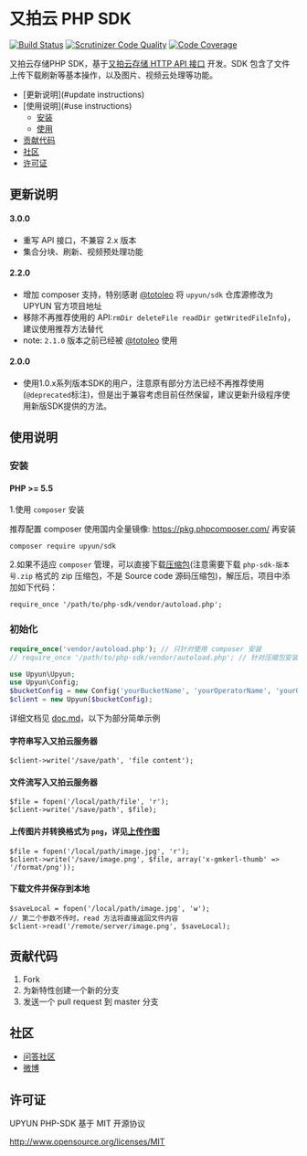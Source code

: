 # 又拍云 PHP SDK
[![Build Status](https://scrutinizer-ci.com/g/upyun/php-sdk/badges/build.png?b=master)](https://scrutinizer-ci.com/g/upyun/php-sdk/build-status/master) [![Scrutinizer Code Quality](https://scrutinizer-ci.com/g/upyun/php-sdk/badges/quality-score.png?b=master)](https://scrutinizer-ci.com/g/upyun/php-sdk/?branch=master) [![Code Coverage](https://scrutinizer-ci.com/g/upyun/php-sdk/badges/coverage.png?b=master)](https://scrutinizer-ci.com/g/upyun/php-sdk/?branch=master) 

又拍云存储PHP SDK，基于[又拍云存储 HTTP API 接口](http://docs.upyun.com/api/) 开发。SDK 包含了文件上传下载刷新等基本操作，以及图片、视频云处理等功能。

- [更新说明](#update instructions)
- [使用说明](#use instructions)
  - [安装](#install)
  - [使用](#usage)
- [贡献代码](#contribute)
- [社区](#community)
- [许可证](#license)

<a name="update instructions"></a>
## 更新说明
#### 3.0.0

- 重写 API 接口，不兼容 2.x 版本
- 集合分块、刷新、视频预处理功能

#### 2.2.0

- 增加 composer 支持，特别感谢 [@totoleo](https://github.com/totoleo) 将 `upyun/sdk` 仓库源修改为 UPYUN 官方项目地址
- 移除不再推荐使用的 API:`rmDir deleteFile readDir getWritedFileInfo`)，建议使用推荐方法替代
- note: `2.1.0` 版本之前已经被 [@totoleo](https://github.com/totoleo) 使用

#### 2.0.0

- 使用1.0.x系列版本SDK的用户，注意原有部分方法已经不再推荐使用(`@deprecated`标注)，但是出于兼容考虑目前任然保留，建议更新升级程序使用新版SDK提供的方法。



<a name="use instructions"></a>
## 使用说明

<a name="install"></a>
### 安装

#### PHP >= 5.5

1.使用 `composer` 安装

推荐配置 composer 使用国内全量镜像: https://pkg.phpcomposer.com/ 再安装

```
composer require upyun/sdk
```

2.如果不适应 `composer` 管理，可以直接下载[压缩包](https://github.com/upyun/php-sdk/releases)(注意需要下载 `php-sdk-版本号.zip` 格式的 zip 压缩包，不是 Source code 源码压缩包)，解压后，项目中添加如下代码：

```
require_once '/path/to/php-sdk/vendor/autoload.php';
```

<a name="usage"></a>
### 初始化

```php
require_once('vendor/autoload.php'); // 只针对使用 composer 安装
// require_once '/path/to/php-sdk/vendor/autoload.php'; // 针对压缩包安装

use Upyun\Upyun;
use Upyun\Config;
$bucketConfig = new Config('yourBucketName', 'yourOperatorName', 'yourOperatorPwd');
$client = new Upyun($bucketConfig);
```

详细文档见 [doc.md](doc.md)，以下为部分简单示例

#### 字符串写入又拍云服务器

```
$client->write('/save/path', 'file content');
```

#### 文件流写入又拍云服务器

```
$file = fopen('/local/path/file', 'r');
$client->write('/save/path', $file);
```

#### 上传图片并转换格式为 `png`，详见[上传作图](http://docs.upyun.com/cloud/image/#_2)

```
$file = fopen('/local/path/image.jpg', 'r');
$client->write('/save/image.png', $file, array('x-gmkerl-thumb' => '/format/png'));
```

#### 下载文件并保存到本地 

```
$saveLocal = fopen('/local/path/image.jpg', 'w');
// 第二个参数不传时，read 方法将直接返回文件内容
$client->read('/remote/server/image.png', $saveLocal);
```

<a name="contribute"></a>
## 贡献代码
 1. Fork
 2. 为新特性创建一个新的分支
 3. 发送一个 pull request 到 master 分支

<a name="community"></a>
## 社区

 - [问答社区](http://segmentfault.com/upyun)
 - [微博](http://weibo.com/upaiyun)

<a name="license"></a>
## 许可证

UPYUN PHP-SDK 基于 MIT 开源协议

<http://www.opensource.org/licenses/MIT>


